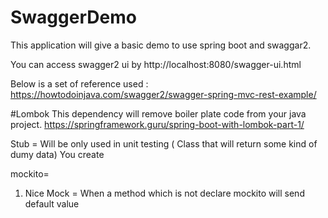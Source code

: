 # SwaggerDemo

This application will give a basic demo to use spring boot and swaggar2.

You can access swagger2 ui by http://localhost:8080/swagger-ui.html

Below is a set of reference used :
https://howtodoinjava.com/swagger2/swagger-spring-mvc-rest-example/

#Lombok
This dependency will remove boiler plate code from your java project.
https://springframework.guru/spring-boot-with-lombok-part-1/

Stub =  Will be only used in unit testing ( Class that will return some kind of dumy data)
You create 

mockito=

1) Nice Mock = When a method which is not declare mockito will send default value 

